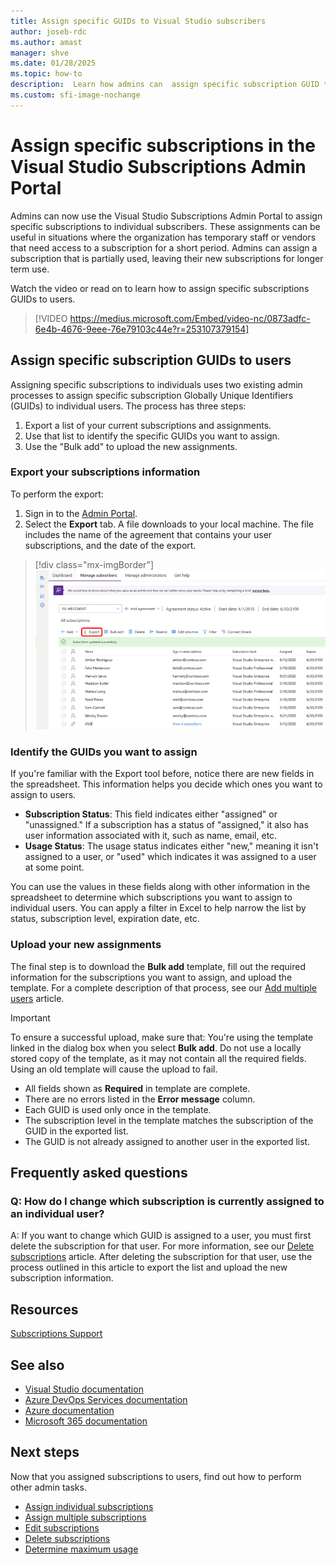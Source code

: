 ```yaml
---
title: Assign specific GUIDs to Visual Studio subscribers
author: joseb-rdc
ms.author: amast
manager: shve
ms.date: 01/28/2025
ms.topic: how-to
description:  Learn how admins can  assign specific subscription GUID to subscribers.
ms.custom: sfi-image-nochange
---
```


# Assign specific subscriptions in the Visual Studio Subscriptions Admin Portal

Admins can now use the Visual Studio Subscriptions Admin Portal to assign specific subscriptions to individual subscribers. These assignments can be useful in situations where the organization has temporary staff or vendors that need access to a subscription for a short period. Admins can assign a subscription that is partially used, leaving their new subscriptions for longer term use. 

Watch the video or read on to learn how to assign specific subscriptions GUIDs to users. 

> [!VIDEO https://medius.microsoft.com/Embed/video-nc/0873adfc-6e4b-4676-9eee-76e79103c44e?r=253107379154]

## Assign specific subscription GUIDs to users

Assigning specific subscriptions to individuals uses two existing admin processes to assign specific subscription Globally Unique Identifiers (GUIDs) to individual users. The process has three steps:
1. Export a list of your current subscriptions and assignments.
0. Use that list to identify the specific GUIDs you want to assign.
0. Use the "Bulk add" to upload the new assignments.

### Export your subscriptions information

To perform the export:
1. Sign in to the [Admin Portal](https://manage.visualstudio.com).
2. Select the **Export** tab. A file downloads to your local machine. The file includes the name of the agreement that contains your user subscriptions, and the date of the export.
> [!div class="mx-imgBorder"]
> ![Export subscribers](_img/exporting-subscriptions/exporting-subscriptions.png "Screenshot of the manage portal. The Export menu is highlighted.")

### Identify the GUIDs you want to assign

If you're familiar with the Export tool before, notice there are new fields in the spreadsheet. This information helps you decide which ones you want to assign to users. 

+ **Subscription Status**: This field indicates either "assigned" or "unassigned." If a subscription has a status of "assigned," it also has user information associated with it, such as name, email, etc. 
+ **Usage Status**: The usage status indicates either "new," meaning it isn't assigned to a user, or "used" which indicates it was assigned to a user at some point. 

You can use the values in these fields along with other information in the spreadsheet to determine which subscriptions you want to assign to individual users. You can apply a filter in Excel to help narrow the list by status, subscription level, expiration date, etc. 

### Upload your new assignments

The final step is to download the **Bulk add** template, fill out the required information for the subscriptions you want to assign, and upload the template. For a complete description of that process, see our [Add multiple users](assign-license-bulk.md) article. 

> [!IMPORTANT]
> To ensure a successful upload, make sure that:
>  You're using the template linked in the dialog box when you select **Bulk add**. Do not use a locally stored copy of the template, as it may not contain all the required fields. Using an old template will cause the upload to fail. 
> + All fields shown as **Required** in template are complete.
> + There are no errors listed in the **Error message** column.
> + Each GUID is used only once in the template. 
> + The subscription level in the template matches the subscription of the GUID in the exported list. 
> + The GUID is not already assigned to another user in the exported list. 

## Frequently asked questions

### Q: How do I change which subscription is currently assigned to an individual user?

A: If you want to change which GUID is assigned to a user, you must first delete the subscription for that user. For more information, see our [Delete subscriptions](delete-license.md) article. After deleting the subscription for that user, use the process outlined in this article to export the list and upload the new subscription information. 

## Resources

[Subscriptions Support](https://aka.ms/vsadminhelp)

## See also

+ [Visual Studio documentation](/visualstudio/)
+ [Azure DevOps Services documentation](/azure/devops/)
+ [Azure documentation](/azure/)
+ [Microsoft 365 documentation](/microsoft-365/)

## Next steps

Now that you assigned subscriptions to users, find out how to perform other admin tasks.
+ [Assign individual subscriptions](assign-license.md)
+ [Assign multiple subscriptions](assign-license-bulk.md)
+ [Edit subscriptions](edit-license.md)
+ [Delete subscriptions](delete-license.md)
+ [Determine maximum usage](maximum-usage.md)
